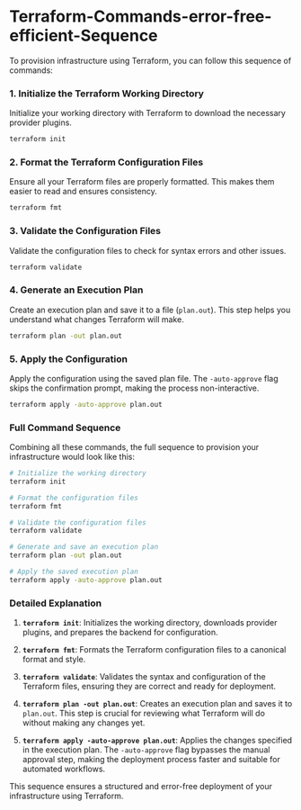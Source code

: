 # Terraform-Commands-error-free-efficient-Sequence

To provision infrastructure using Terraform, you can follow this sequence of commands:

### 1. Initialize the Terraform Working Directory

Initialize your working directory with Terraform to download the necessary provider plugins.

```bash
terraform init
```

### 2. Format the Terraform Configuration Files

Ensure all your Terraform files are properly formatted. This makes them easier to read and ensures consistency.

```bash
terraform fmt
```

### 3. Validate the Configuration Files

Validate the configuration files to check for syntax errors and other issues.

```bash
terraform validate
```

### 4. Generate an Execution Plan

Create an execution plan and save it to a file (`plan.out`). This step helps you understand what changes Terraform will make.

```bash
terraform plan -out plan.out
```

### 5. Apply the Configuration

Apply the configuration using the saved plan file. The `-auto-approve` flag skips the confirmation prompt, making the process non-interactive.

```bash
terraform apply -auto-approve plan.out
```

### Full Command Sequence

Combining all these commands, the full sequence to provision your infrastructure would look like this:

```bash
# Initialize the working directory
terraform init

# Format the configuration files
terraform fmt

# Validate the configuration files
terraform validate

# Generate and save an execution plan
terraform plan -out plan.out

# Apply the saved execution plan
terraform apply -auto-approve plan.out
```

### Detailed Explanation

1. **`terraform init`**: Initializes the working directory, downloads provider plugins, and prepares the backend for configuration.

2. **`terraform fmt`**: Formats the Terraform configuration files to a canonical format and style.

3. **`terraform validate`**: Validates the syntax and configuration of the Terraform files, ensuring they are correct and ready for deployment.

4. **`terraform plan -out plan.out`**: Creates an execution plan and saves it to `plan.out`. This step is crucial for reviewing what Terraform will do without making any changes yet.

5. **`terraform apply -auto-approve plan.out`**: Applies the changes specified in the execution plan. The `-auto-approve` flag bypasses the manual approval step, making the deployment process faster and suitable for automated workflows.

This sequence ensures a structured and error-free deployment of your infrastructure using Terraform.
